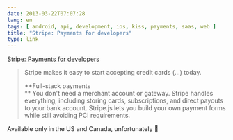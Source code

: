 ```yaml
---
date: 2013-03-22T07:07:28
lang: en
tags: [ android, api, development, ios, kiss, payments, saas, web ]
title: "Stripe: Payments for developers"
type: link
---
```


[Stripe: Payments for developers](https://stripe.com/)

> Stripe makes it easy to start accepting credit cards (...) today.
>
> **Full-stack payments\
> ** You don't need a merchant account or gateway. Stripe handles
> everything, including storing cards, subscriptions, and direct payouts
> to your bank account. Stripe.js lets you build your own payment forms
> while still avoiding PCI requirements.

Available only in the US and Canada, unfortunately 🙁

